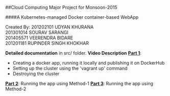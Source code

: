 ##Cloud Computing Major Project for Monsoon-2015

####A Kubernetes-managed Docker container-based WebApp

Created By:
201202101  UDYAN KHURANA         <br/>
201301014  SOURAV SARANGI        <br/>
201405571  VEERENDRA BIDARE      <br/>
201201181  RUPINDER SINGH KHOKHAR<br/>

**Detailed documentation** in src/ folder.
**Video Description**
**[Part 1](https://youtu.be/OyrCu5ugl5Y)**: 
- Creating a docker app, running it locally and publishing it on DockerHub
- Setting up the cluster using the 'vagrant up' command
- Destroying the cluster

**[Part 2](https://youtu.be/co342q0RdH0)**: Running the app using Method-1
**[Part 3](https://youtu.be/3PixmfPV1Qs)**: Running the app using Method-2
